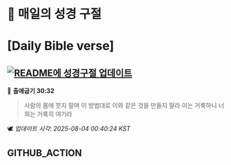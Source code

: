 # 🙏 매일의 성경 구절
# [Daily Bible verse]
## [![README에 성경구절 업데이트](https://github.com/DONGSUKA/first_test/actions/workflows/update-readme-bible.yml/badge.svg)](https://github.com/DONGSUKA/first_test/actions/workflows/update-readme-bible.yml)
<!-- START_BIBLE_VERSE -->
📖 **출애굽기 30:32**
> 사람의 몸에 붓지 말며 이 방법대로 이와 같은 것을 만들지 말라 이는 거룩하니 너희는 거룩히 여기라

🕊️ _업데이트 시각: 2025-08-04 00:40:24 KST_
  <!-- END_BIBLE_VERSE -->
## GITHUB_ACTION
